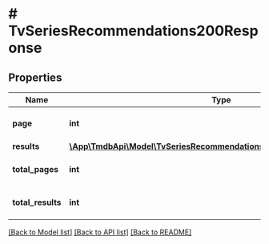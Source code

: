 # # TvSeriesRecommendations200Response

## Properties

Name | Type | Description | Notes
------------ | ------------- | ------------- | -------------
**page** | **int** |  | [optional] [default to 0]
**results** | [**\App\TmdbApi\Model\TvSeriesRecommendations200ResponseResultsInner[]**](TvSeriesRecommendations200ResponseResultsInner.md) |  | [optional]
**total_pages** | **int** |  | [optional] [default to 0]
**total_results** | **int** |  | [optional] [default to 0]

[[Back to Model list]](../../../TmdbApi3/README.md#models) [[Back to API list]](../../../TmdbApi3/README.md#endpoints) [[Back to README]](../../../TmdbApi3/README.md)
